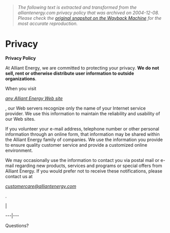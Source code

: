 > *The following text is extracted and transformed from the alliantenergy.com privacy policy that was archived on 2004-12-08. Please check the [original snapshot on the Wayback Machine](https://web.archive.org/web/20041208225208id_/http%3A//www.alliantenergy.com/stellent/groups/public/documents/pub/blaze_000067.hcsp) for the most accurate reproduction.*

# Privacy

**Privacy Policy**

At Alliant Energy, we are committed to protecting your privacy. **We do not sell, rent or otherwise distribute user information to outside organizations**. 

When you visit 

_[any Alliant Energy Web site](https://web.archive.org/stellent/groups/public/documents/pub/au_ms_012553.hcsp#TopOfPage)_

, our Web servers recognize only the name of your Internet service provider. We use this information to maintain the reliability and usability of our Web sites.

If you volunteer your e-mail address, telephone number or other personal information through an online form, that information may be shared within the Alliant Energy family of companies. We use the information you provide to ensure quality customer service and provide a customized online environment. 

We may occasionally use the information to contact you via postal mail or e-mail regarding new products, services and programs or special offers from Alliant Energy. If you would prefer not to receive these notifications, please contact us at 

_[customercare@alliantenergy.com](mailto:customercare@alliantenergy.com)_

. 

|   
  
---|---  
  
Questions?
